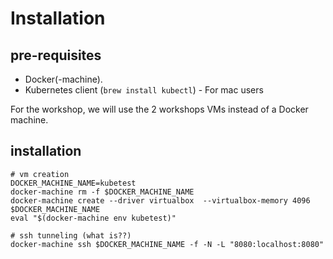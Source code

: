 # Installation

## pre-requisites
* Docker(-machine).
* Kubernetes client (`brew install kubectl`) - For mac users

For the workshop, we will use the 2 workshops VMs instead of a Docker machine.

## installation

```
# vm creation
DOCKER_MACHINE_NAME=kubetest
docker-machine rm -f $DOCKER_MACHINE_NAME
docker-machine create --driver virtualbox  --virtualbox-memory 4096 $DOCKER_MACHINE_NAME
eval "$(docker-machine env kubetest)"

# ssh tunneling (what is??)
docker-machine ssh $DOCKER_MACHINE_NAME -f -N -L "8080:localhost:8080"
```
